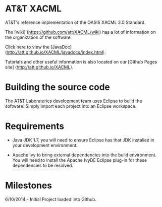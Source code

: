 # AT&T XACML

AT&amp;T's reference implementation of the OASIS XACML 3.0 Standard.

The [wiki] (https://github.com/att/XACML/wiki) has a lot of information on the organization of the software. 

Click here to view the [JavaDoc] (http://att.github.io/XACML/javadocs/index.html).

Tutorials and other useful information is also located on our [Github Pages site] (http://att.github.io/XACML).

# Building the source code

The AT&T Laboratories development team uses Eclipse to build the software. Simply import each project into an Eclipse workspace.

# Requirements

* Java JDK 1.7, you will need to ensure Eclipse has that JDK installed in your development environment.

*  Apache Ivy to bring external dependencies into the build environment. You will need to install the Apache IvyDE Eclipse plug-in for these dependencies to be resolved.


# Milestones

6/10/2014 - Initial Project loaded into Github.

